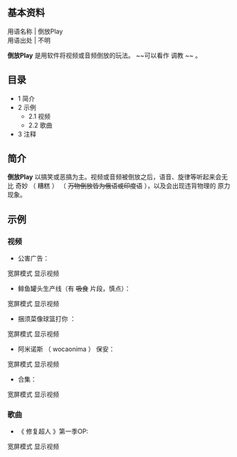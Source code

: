 **基本资料**  
---  
用语名称  |  倒放Play   
用语出处  |  不明   
  
**倒放Play** 是用软件将视频或音频倒放的玩法。 ~~可以看作 调教  ~~ 。

##  目录

  * 1  简介 
  * 2  示例 
    * 2.1  视频 
    * 2.2  歌曲 
  * 3  注释 

##  简介

**倒放Play** 以搞笑或恶搞为主。视频或音频被倒放之后，语音、旋律等听起来会无比  奇妙  （  糟糕  ）  （ ~~万物倒放皆为俄语或印度语~~
），以及会出现违背物理的  原力  现象。

##  示例

###  视频

  * 公害广告： 

宽屏模式  显示视频

  * 鲱鱼罐头生产线（有 ~~吸食~~ 片段，慎点）： 

宽屏模式  显示视频

  * 捆须菜像球篮打你  ： 

宽屏模式  显示视频

  * 阿米诺斯  （  wocaonima  ）  保安： 

宽屏模式  显示视频

  * 合集： 

宽屏模式  显示视频

###  歌曲

  * 《  修复超人  》第一季OP: 

宽屏模式  显示视频

  
